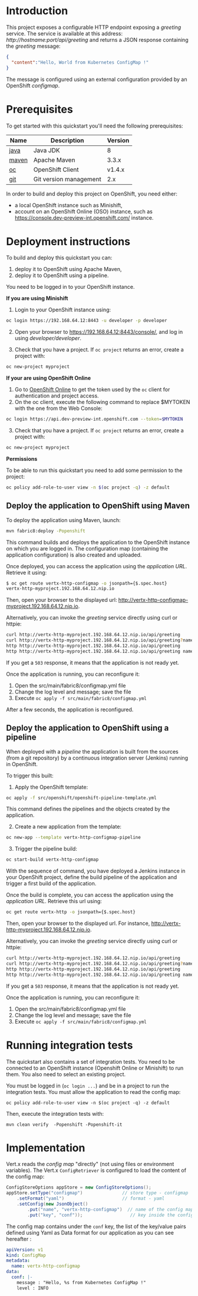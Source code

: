 # Introduction

This project exposes a configurable HTTP endpoint exposing a _greeting_ service. The service is available at this 
address: _http://hostname:port/api/greeting_ and returns a JSON response containing the _greeting_ message:

```json
{
  "content":"Hello, World from Kubernetes ConfigMap !"
}
 ```
 
The  message is configured using an external configuration provided by an OpenShift _configmap_.

# Prerequisites

To get started with this quickstart you'll need the following prerequisites:

Name | Description | Version
--- | --- | ---
[java][1] | Java JDK | 8
[maven][2] | Apache Maven | 3.3.x 
[oc][3] | OpenShift Client | v1.4.x
[git][4] | Git version management | 2.x 

[1]: http://www.oracle.com/technetwork/java/javase/downloads/
[2]: https://maven.apache.org/download.cgi?Preferred=ftp://mirror.reverse.net/pub/apache/
[3]: https://docs.openshift.com/enterprise/3.2/cli_reference/get_started_cli.html
[4]: https://git-scm.com/book/en/v2/Getting-Started-Installing-Git

In order to build and deploy this project on OpenShift, you need either:

* a local OpenShift instance such as Minishift,
* account on an OpenShift Online (OSO) instance, such as https://console.dev-preview-int.openshift.com/ instance.

# Deployment instructions

To build and deploy this quickstart you can:

1. deploy it to OpenShift using Apache Maven,
2. deploy it to OpenShift using a pipeline.
 
You need to be logged in to your OpenShift instance.
 
**If you are using Minishift**

1. Login to your OpenShift instance using:

```bash
oc login https://192.168.64.12:8443 -u developer -p developer
```

2. Open your browser to https://192.168.64.12:8443/console/, and log in using _developer/developer_.

3. Check that you have a project. If `oc project` returns an error, create a project with:

```bash
oc new-project myproject
```

**If your are using OpenShift Online**
  
1. Go to [OpenShift Online](https://console.dev-preview-int.openshift.com/console/command-line) to get the token used 
by the `oc` client for authentication and project access.
2. On the oc client, execute the following command to replace $MYTOKEN with the one from the Web Console:
     
```bash
oc login https://api.dev-preview-int.openshift.com --token=$MYTOKEN
```

3. Check that you have a project. If `oc project` returns an error, create a project with:
   
```bash
oc new-project myproject
```

**Permissions**

To be able to run this quickstart you need to add some permission to the project:

```bash
oc policy add-role-to-user view -n $(oc project -q) -z default
```

## Deploy the application to OpenShift using Maven

To deploy the application using Maven, launch:

```bash
mvn fabric8:deploy -Popenshift
```

This command builds and deploys the application to the OpenShift instance on which you are logged in. The 
configuration map (containing the application configuration) is also created and uploaded.

Once deployed, you can access the application using the _application URL_. Retrieve it using:

```bash
$ oc get route vertx-http-configmap -o jsonpath={$.spec.host}
vertx-http-myproject.192.168.64.12.nip.io                                                                                                                              
```

Then, open your browser to the displayed url: http://vertx-http-configmap-myproject.192.168.64.12.nip.io.                                                                         

Alternatively, you can invoke the _greeting_ service directly using curl or httpie:
    
```bash
curl http://vertx-http-myproject.192.168.64.12.nip.io/api/greeting
curl http://vertx-http-myproject.192.168.64.12.nip.io/api/greeting?name=Bruno
http http://vertx-http-myproject.192.168.64.12.nip.io/api/greeting
http http://vertx-http-myproject.192.168.64.12.nip.io/api/greeting name==Charles
```

If you get a `503` response, it means that the application is not ready yet.

Once the application is running, you can reconfigure it:

1. Open the src/main/fabric8/configmap.yml file
2. Change the log level and message; save the file
3. Execute `oc apply -f src/main/fabric8/configmap.yml`

After a few seconds, the application is reconfigured.

## Deploy the application to OpenShift using a pipeline

When deployed with a _pipeline_ the application is built from the sources (from a git repository) by a continuous 
integration server (Jenkins) running in OpenShift.

To trigger this built:

1. Apply the OpenShift template:

```bash
oc apply -f src/openshift/openshift-pipeline-template.yml
```

This command defines the pipelines and the objects created by the application.

2. Create a new application from the template: 

```bash
oc new-app --template vertx-http-configmap-pipeline 
```

3. Trigger the pipeline build:

```bash
oc start-build vertx-http-configmap
```

With the sequence of command, you have deployed a Jenkins instance in your OpenShift project, define the build 
pipeline of the application and trigger a first build of the application.

Once the build is complete, you can access the application using the _application URL_. Retrieve this url using:

```bash
oc get route vertx-http -o jsonpath={$.spec.host}
```

Then, open your browser to the displayed url. For instance, http://vertx-http-myproject.192.168.64.12.nip.io.           
                                                              
Alternatively, you can invoke the _greeting_ service directly using curl or httpie:
    
```bash
curl http://vertx-http-myproject.192.168.64.12.nip.io/api/greeting
curl http://vertx-http-myproject.192.168.64.12.nip.io/api/greeting?name=Bruno
http http://vertx-http-myproject.192.168.64.12.nip.io/api/greeting
http http://vertx-http-myproject.192.168.64.12.nip.io/api/greeting name==Charles
```

If you get a `503` response, it means that the application is not ready yet.

Once the application is running, you can reconfigure it:

1. Open the src/main/fabric8/configmap.yml file
2. Change the log level and message; save the file
3. Execute `oc apply -f src/main/fabric8/configmap.yml`


# Running integration tests

The quickstart also contains a set of integration tests. You need to be connected to an OpenShift instance (Openshift 
Online or Minishift) to run them. You also need to select an existing project.

You must be logged in (`oc login ...`) and be in a project to run the integration tests. You must allow the 
application to read the config map:

```
oc policy add-role-to-user view -n $(oc project -q) -z default
```

Then, execute the integration tests with:

```
mvn clean verify  -Popenshift -Popenshift-it
```

# Implementation

Vert.x reads the _config map_ "directly" (not using files or environment variables). The Vert.x `ConfigRetriever` is 
configured to load the content of the config map:

```java
ConfigStoreOptions appStore = new ConfigStoreOptions();
appStore.setType("configmap")               // store type - configmap
    .setFormat("yaml")                      // format - yaml
    .setConfig(new JsonObject()
        .put("name", "vertx-http-configmap")  // name of the config map
        .put("key", "conf"));                  // key inside the config map
```

The config map contains under the `conf` key, the list of the key/value pairs defined 
using Yaml as Data format for our application as you can see hereafter :

```yml
apiVersion: v1
kind: ConfigMap
metadata:
  name: vertx-http-configmap
data:
  conf: |-
    message : "Hello, %s from Kubernetes ConfigMap !"
    level : INFO
```
